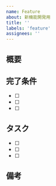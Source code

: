 ```yaml
---
name: Feature
about: 新機能開発用
title: ''
labels: 'feature'
assignees: ''
---
```


## 概要
<!-- 何を作るか簡潔に -->

## 完了条件
- [ ] 
- [ ] 
- [ ] 

## タスク
- [ ] 
- [ ] 
- [ ] 

## 備考
<!-- 参考URL、注意点など -->
